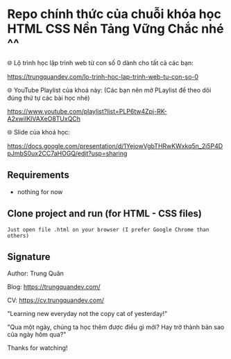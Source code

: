# Repo chính thức của chuỗi khóa học HTML CSS Nền Tảng Vững Chắc nhé ^^

🌐 Lộ trình học lập trình web từ con số 0 dành cho tất cả các bạn:

https://trungquandev.com/lo-trinh-hoc-lap-trinh-web-tu-con-so-0

🌐 YouTube Playlist của khoá này:
(Các bạn nên mở PLaylist để theo dõi đúng thứ tự các bài học nhé)

https://www.youtube.com/playlist?list=PLP6tw4Zpj-RK-A2xwiIKlVAXeO8TUxQCh

🌐 Slide của khoá học:

https://docs.google.com/presentation/d/1YejowVgbTHRwKWxkq5n_2i5P4DpJmbS0ux2CC7aHOGQ/edit?usp=sharing

## Requirements

* nothing for now

## Clone project and run (for HTML - CSS files)

```
Just open file .html on your browser (I prefer Google Chrome than others)
```


## Signature
Author: Trung Quân

Blog: https://trungquandev.com/

CV: https://cv.trungquandev.com/

"Learning new everyday not the copy cat of yesterday!"

"Qua một ngày, chúng ta học thêm được điều gì mới? Hay trở thành bản sao của ngày hôm qua?"

Thanks for watching!
